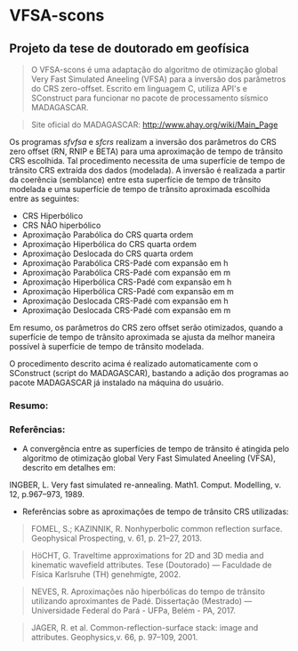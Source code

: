 # VFSA-scons
## Projeto da tese de doutorado em geofísica

>O VFSA-scons é uma adaptação do algoritmo de otimização global Very Fast Simulated Aneeling (VFSA) para a inversão 
>dos parâmetros do CRS zero-offset. Escrito em linguagem C, utiliza API's e SConstruct para funcionar no 
>pacote de processamento sísmico MADAGASCAR.

>Site oficial do MADAGASCAR: http://www.ahay.org/wiki/Main_Page

Os programas _sfvfsa_ e _sfcrs_ realizam a inversão dos parâmetros do CRS zero offset (RN, RNIP e BETA) 
para uma aproximação de tempo de trânsito CRS escolhida. 
Tal procedimento necessita de uma superfície de tempo de trânsito CRS extraída dos dados (modelada). 
A inversão é realizada a partir da coerência (semblance) entre esta superfície de tempo de trânsito modelada 
e uma superfície de tempo de trânsito aproximada escolhida entre as seguintes: 

* CRS Hiperbólico 
* CRS NÃO hiperbólico
* Aproximação Parabólica do CRS quarta ordem
* Aproximação Hiperbólica do CRS quarta ordem
* Aproximação Deslocada do CRS quarta ordem
* Aproximação Parabólica CRS-Padé com expansão em h
* Aproximação Parabólica CRS-Padé com expansão em m
* Aproximação Hiperbólica CRS-Padé com expansão em h
* Aproximação Hiperbólica CRS-Padé com expansão em m
* Aproximação Deslocada CRS-Padé com expansão em h
* Aproximação Deslocada CRS-Padé com expansão em m

Em resumo, os parâmetros do CRS zero offset serão otimizados, 
quando a superfície de tempo de trânsito aproximada se ajusta da melhor maneira possível 
à superfície de tempo de trânsito modelada.

O procedimento descrito acima é realizado automaticamente com o SConstruct (script do MADAGASCAR), bastando a adição dos 
programas ao pacote MADAGASCAR já instalado na máquina do usuário.

### Resumo:

### Referências:

* A convergência entre as superfícies de tempo de trânsito 
é atingida pelo algoritmo de otimização global Very Fast Simulated Aneeling (VFSA), descrito em detalhes em: 

INGBER, L. Very fast simulated re-annealing. Math1. Comput. Modelling, v. 12, p.967–973, 1989.

* Referências sobre as aproximações de tempo de trânsito CRS utilizadas:

>FOMEL, S.; KAZINNIK, R. Nonhyperbolic common reflection surface. Geophysical Prospecting, v. 61, 
	p. 21–27, 2013.

>HöCHT, G. Traveltime approximations for 2D and 3D media and kinematic wavefield attributes. 
Tese (Doutorado) — Faculdade de Física Karlsruhe (TH) genehmigte, 2002.

>NEVES, R. Aproximações não hiperbólicas do tempo de trânsito utilizando aproximantes de Padé. 
Dissertação (Mestrado) — Universidade Federal do Pará - UFPa, Belém - PA, 2017.

>JAGER, R. et al. Common-reflection-surface stack: image and attributes. Geophysics,v. 66, p. 97–109, 2001.
